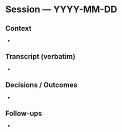 # Session — YYYY-MM-DD
## Context
- 

## Transcript (verbatim)
- 

## Decisions / Outcomes
- 

## Follow-ups
- 
